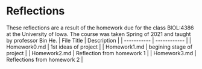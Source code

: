 # Reflections
These reflections are a result of the homework due for the class BIOL:4386 at the University of Iowa. 
The course was taken Spring of 2021 and taught by professor Bin He.
| File Title | Description |
| ----------- | ------------ |
| Homework0.md  | 1st ideas of project |
| Homework1.md  | begining stage of project |
| Homework2.md  | Reflection from homework 1 |
| Homework3.md  | Reflections from homework 2 |
